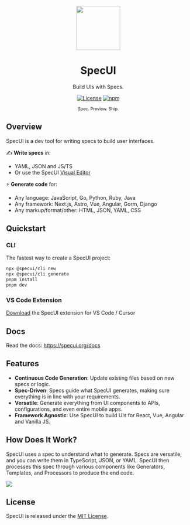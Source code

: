 <div align="center">

<a href="https://specui.org">
  <img height="120" src="https://specui.org/logo.png">
</a>

# SpecUI

Build UIs with Specs.

[![License](https://img.shields.io/github/license/specui/specui.svg?style=flat-square)](https://github.com/specui/specui/blob/mistress/LICENSE)
[![npm](https://img.shields.io/npm/v/@specui/core?style=flat-square)](https://npm.im/@specui/core)

<sup>Spec. Preview. Ship.</sup>

</div>

## Overview

SpecUI is a dev tool for writing specs to build user interfaces.

✍️ <b>Write specs</b> in:

- YAML, JSON and JS/TS
- Or use the SpecUI [Visual Editor](https://specui.org/playground)

⚡️ <b>Generate code</b> for:

- Any language: JavaScript, Go, Python, Ruby, Java
- Any framework: Next.js, Astro, Vue, Angular, Gorm, Django
- Any markup/format/other: HTML, JSON, YAML, CSS

## Quickstart

### CLI

The fastest way to create a SpecUI project:

```bash
npx @specui/cli new
npx @specui/cli generate
pnpm install
pnpm dev
```

### VS Code Extension

[Download](https://marketplace.visualstudio.com/items?itemName=specui.specui) the SpecUI extension for VS Code / Cursor

## Docs

Read the docs: https://specui.org/docs

## Features

- **Continuous Code Generation**: Update existing files based on new specs or logic.
- **Spec-Driven**: Specs guide what SpecUI generates, making sure everything is in line with your requirements.
- **Versatile**: Generate everything from UI components to APIs, configurations, and even entire mobile apps.
- **Framework Agnostic**: Use SpecUI to build UIs for React, Vue, Angular and Vanilla JS.

## How Does It Work?

SpecUI uses a spec to understand what to generate. Specs are versatile, and you can write them in TypeScript, JSON, or YAML. SpecUI then processes this spec through various components like Generators, Templates, and Processors to produce the end code.

<img src="https://github.com/specui/specui/blob/main/images/lifecycle.png" />

## License

SpecUI is released under the [MIT License](https://github.com/specui/specui/blob/main/LICENSE).
